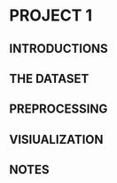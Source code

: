 # PROJECT 1

## INTRODUCTIONS



## THE DATASET


## PREPROCESSING


## VISIUALIZATION


## NOTES


